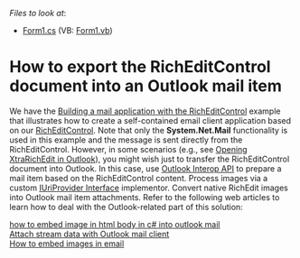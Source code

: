 <!-- default file list -->
*Files to look at*:

* [Form1.cs](./CS/RichEditOpenInOutlook/Form1.cs) (VB: [Form1.vb](./VB/RichEditOpenInOutlook/Form1.vb))
<!-- default file list end -->
# How to export the RichEditControl document into an Outlook mail item


<p>We have the <a href="https://www.devexpress.com/Support/Center/p/E2216">Building a mail application with the RichEditControl</a> example that illustrates how to create a self-contained email client application based on our <a href="http://documentation.devexpress.com/#WindowsForms/CustomDocument6975"><u>RichEditControl</u></a>. Note that only the <strong>System.Net.Mail</strong> functionality is used in this example and the message is sent directly from the RichEditControl. However, in some scenarios (e.g., see <a href="https://www.devexpress.com/Support/Center/p/Q423631">Opening XtraRichEdit in Outlook</a>), you might wish just to transfer the RichEditControl document into Outlook. In this case, use <a href="http://msdn.microsoft.com/en-us/library/office/bb652780.aspx"><u>Outlook Interop API</u></a> to prepare a mail item based on the RichEditControl content. Process images via a custom <a href="http://documentation.devexpress.com/#CoreLibraries/clsDevExpressXtraRichEditServicesIUriProvidertopic"><u>IUriProvider Interface</u></a> implementor. Convert native RichEdit images into Outlook mail item attachments. Refer to the following web articles to learn how to deal with the Outlook-related part of this solution:</p><p><a href="http://social.msdn.microsoft.com/Forums/en-US/vsto/thread/6c063b27-7e8a-4963-ad5f-ce7e5ffb2c64/"><u>how to embed image in html body in c# into outlook mail</u></a><br />
<a href="http://social.msdn.microsoft.com/Forums/pl/outlookdev/thread/17efe46b-18fe-450f-9f6e-d8bb116161d8"><u>Attach stream data with Outlook mail client</u></a><br />
<a href="http://stackoverflow.com/questions/4312687/how-to-embed-images-in-email"><u>How to embed images in email</u></a></p>

<br/>


